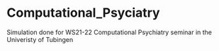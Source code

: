# Computational_Psyciatry
Simulation done for WS21-22 Computational Psychiatry seminar in the Univeristy of Tubingen 
